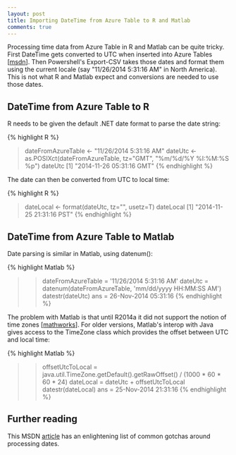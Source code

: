 ```yaml
---
layout: post
title: Importing DateTime from Azure Table to R and Matlab
comments: true
---
```


Processing time data from Azure Table in R and Matlab can be quite tricky. First DateTime gets converted to UTC when inserted into Azure Tables [[msdn](http://msdn.microsoft.com/en-us/library/azure/dd894027.aspx)]. Then Powershell's Export-CSV takes those dates and format them using the current locale (say "11/26/2014 5:31:16 AM" in North America). This is not what R and Matlab expect and conversions are needed to use those dates.

DateTime from Azure Table to R
---

R needs to be given the default .NET date format to parse the date string:

{% highlight R %}
> dateFromAzureTable <- "11/26/2014 5:31:16 AM"
> dateUtc <- as.POSIXct(dateFromAzureTable, tz="GMT", "%m/%d/%Y %I:%M:%S %p")
> dateUtc
[1] "2014-11-26 05:31:16 GMT"
{% endhighlight %}

The date can then be converted from UTC to local time:

{% highlight R %}
> dateLocal <- format(dateUtc, tz="", usetz=T)
> dateLocal
[1] "2014-11-25 21:31:16 PST"
{% endhighlight %}

DateTime from Azure Table to Matlab
---

Date parsing is similar in Matlab, using datenum():

{% highlight Matlab %}
>> dateFromAzureTable = '11/26/2014 5:31:16 AM'
>> dateUtc = datenum(dateFromAzureTable, 'mm/dd/yyyy HH:MM:SS AM')
>> datestr(dateUtc)
ans =
26-Nov-2014 05:31:16
{% endhighlight %}

The problem with Matlab is that until R2014a it did not support the notion of time zones [[mathworks](http://www.mathworks.com/help/matlab/dates-and-time-as-numeric-values.html)]. For older versions, Matlab's interop with Java gives access to the TimeZone class which provides the offset between UTC and local time:

{% highlight Matlab %}
>> offsetUtcToLocal = java.util.TimeZone.getDefault().getRawOffset() / (1000 * 60 * 60 * 24)
>> dateLocal = dateUtc + offsetUtcToLocal
>> datestr(dateLocal)
ans =
25-Nov-2014 21:31:16
{% endhighlight %}

Further reading
---

This MSDN [article](http://msdn.microsoft.com/en-us/library/ms973825.aspx) has an enlightening list of common gotchas around processing dates.
